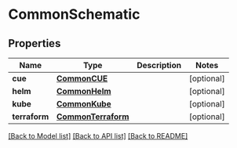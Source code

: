 # CommonSchematic

## Properties
Name | Type | Description | Notes
------------ | ------------- | ------------- | -------------
**cue** | [**CommonCUE**](CommonCUE.md) |  | [optional] 
**helm** | [**CommonHelm**](CommonHelm.md) |  | [optional] 
**kube** | [**CommonKube**](CommonKube.md) |  | [optional] 
**terraform** | [**CommonTerraform**](CommonTerraform.md) |  | [optional] 

[[Back to Model list]](../README.md#documentation-for-models) [[Back to API list]](../README.md#documentation-for-api-endpoints) [[Back to README]](../README.md)

